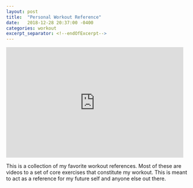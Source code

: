 ```yaml
---
layout: post
title:  "Personal Workout Reference"
date:   2018-12-28 20:37:00 -0400
categories: workout
excerpt_separator: <!--endOfExcerpt-->
---
```



<iframe src="https://docs.google.com/presentation/d/e/2PACX-1vSQ5VNh9WDPOVtHmPoal9WIHyY7LnIyPvrB_H86_EJJlU43Kevx-MBWvDmOMI5b9jZwwBOkzx8samgn/embed?start=false&loop=false&delayms=3000" frameborder="0" width="480" height="299" allowfullscreen="true" mozallowfullscreen="true" webkitallowfullscreen="true"></iframe>


This is a collection of my favorite workout references. Most of these are videos to a set of core exercises that constitute my workout. This is meant to act as a reference for my future self and anyone else out there.
